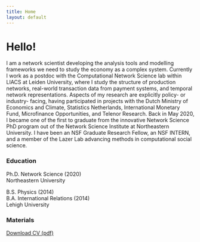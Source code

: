 ```yaml
---
title: Home
layout: default
---
```


# Hello!

I am a network scientist developing the analysis tools and modelling frameworks we need to study the economy as a complex system. Currently I work as a postdoc with the Computational Network Science lab within LIACS at Leiden University, where I study the structure of production networks, real-world transaction data from payment systems, and temporal network representations. Aspects of my research are explicitly policy- or industry- facing, having participated in projects with the Dutch Ministry of Economics and Climate, Statistics Netherlands, International Monetary Fund, Microfinance Opportunities, and Telenor Research. Back in May 2020, I became one of the first to graduate from the innovative Network Science PhD program out of the Network Science Institute at Northeastern University. I have been an NSF Graduate Research Fellow, an NSF INTERN, and a member of the Lazer Lab advancing methods in computational social science.

### Education

Ph.D. Network Science (2020)      
Northeastern University

B.S. Physics (2014)    
B.A. International Relations (2014)     
Lehigh University

### Materials

[Download CV (pdf)](/assets/files/Mattsson_CV.pdf)
